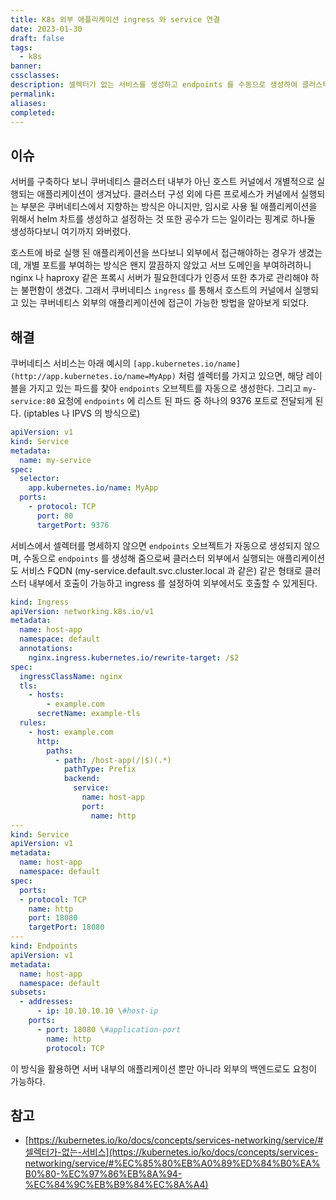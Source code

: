 ```yaml
---
title: K8s 외부 애플리케이션 ingress 와 service 연결
date: 2023-01-30
draft: false
tags:
  - k8s
banner: 
cssclasses: 
description: 셀렉터가 없는 서비스를 생성하고 endpoints 를 수동으로 생성하여 클러스터 외부의 애플리케이션을 등록하는 방법을 알아본다.
permalink: 
aliases: 
completed:
---
```

## 이슈

서버를 구축하다 보니 쿠버네티스 클러스터 내부가 아닌 호스트 커널에서 개별적으로 실행되는 애플리케이션이 생겨났다. 클러스터 구성 외에 다른 프로세스가 커널에서 실행되는 부분은 쿠버네티스에서 지향하는 방식은 아니지만, 임시로 사용 될 애플리케이션을 위해서 helm 차트를 생성하고 설정하는 것 또한 공수가 드는 일이라는 핑계로 하나둘 생성하다보니 여기까지 와버렸다.

  

호스트에 바로 실행 된 애플리케이션을 쓰다보니 외부에서 접근해야하는 경우가 생겼는데, 개별 포트를 부여하는 방식은 왠지 깔끔하지 않았고 서브 도메인을 부여하려하니 nginx 나 haproxy 같은 프록시 서버가 필요한데다가 인증서 또한 추가로 관리해야 하는 불편함이 생겼다. 그래서 쿠버네티스 `ingress` 를 통해서 호스트의 커널에서 실행되고 있는 쿠버네티스 외부의 애플리케이션에 접근이 가능한 방법을 알아보게 되었다.

  

## 해결

쿠버네티스 서비스는 아래 예시의 `[app.kubernetes.io/name](http://app.kubernetes.io/name=MyApp)` 처럼 셀렉터를 가지고 있으면, 해당 레이블을 가지고 있는 파드를 찾아 `endpoints` 오브젝트를 자동으로 생성한다. 그리고 `my-service:80` 요청에 `endpoints` 에 리스트 된 파드 중 하나의 9376 포트로 전달되게 된다. (iptables 나 IPVS 의 방식으로)

  

```yaml
apiVersion: v1
kind: Service
metadata:
  name: my-service
spec:
  selector:
    app.kubernetes.io/name: MyApp
  ports:
    - protocol: TCP
      port: 80
      targetPort: 9376
```

  

서비스에서 셀렉터를 명세하지 않으면 `endpoints` 오브젝트가 자동으로 생성되지 않으며, 수동으로 `endpoints` 를 생성해 줌으로써 클러스터 외부에서 실행되는 애플리케이션도 서비스 FQDN (my-service.default.svc.cluster.local 과 같은) 같은 형태로 클러스터 내부에서 호출이 가능하고 ingress 를 설정하여 외부에서도 호출할 수 있게된다.

  

```yaml
kind: Ingress
apiVersion: networking.k8s.io/v1
metadata:
  name: host-app
  namespace: default
  annotations:
    nginx.ingress.kubernetes.io/rewrite-target: /$2
spec:
  ingressClassName: nginx
  tls:
    - hosts:
        - example.com
      secretName: example-tls
  rules:
    - host: example.com
      http:
        paths:
          - path: /host-app(/|$)(.*)
            pathType: Prefix
            backend:
              service:
                name: host-app
                port: 
                  name: http
---
kind: Service
apiVersion: v1
metadata:
  name: host-app
  namespace: default
spec:
  ports:
  - protocol: TCP
    name: http
    port: 18080
    targetPort: 18080
---
kind: Endpoints
apiVersion: v1
metadata:
  name: host-app
  namespace: default
subsets:
  - addresses:
      - ip: 10.10.10.10 \#host-ip
    ports:
      - port: 18080 \#application-port
        name: http
        protocol: TCP
```

  

이 방식을 활용하면 서버 내부의 애플리케이션 뿐만 아니라 외부의 백엔드로도 요청이 가능하다.

## 참고

- [https://kubernetes.io/ko/docs/concepts/services-networking/service/#셀렉터가-없는-서비스](https://kubernetes.io/ko/docs/concepts/services-networking/service/#%EC%85%80%EB%A0%89%ED%84%B0%EA%B0%80-%EC%97%86%EB%8A%94-%EC%84%9C%EB%B9%84%EC%8A%A4)